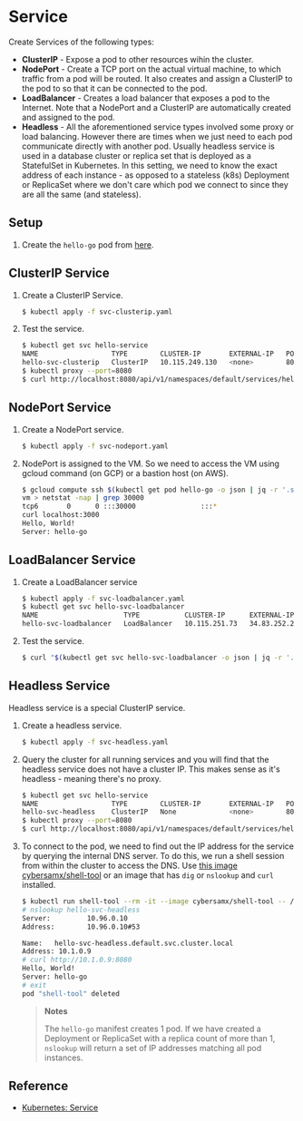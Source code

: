 # Service

Create Services of the following types:

* **ClusterIP** - Expose a pod to other resources wihin the cluster.
* **NodePort** - Create a TCP port on the actual virtual machine, to which traffic from a pod will be routed. It also creates and assign a ClusterIP to the pod to so that it can be connected to the pod.
* **LoadBalancer** - Creates a load balancer that exposes a pod to the Internet. Note that a NodePort and a ClusterIP are automatically created and assigned to the pod.
* **Headless** - All the aforementioned service types involved some proxy or load balancing. However there are times when we just need to each pod communicate directly with another pod. Usually headless service is used in a database cluster or replica set that is deployed as a StatefulSet in Kubernetes. In this setting, we need to know the exact address of each instance - as opposed to a stateless (k8s) Deployment or ReplicaSet where we don't care which pod we connect to since they are all the same (and stateless).

## Setup

1. Create the `hello-go` pod from [here](../pod).

## ClusterIP Service
 
1. Create a ClusterIP Service.

   ```bash
   $ kubectl apply -f svc-clusterip.yaml
   ```
    
1. Test the service.

   ```bash
   $ kubectl get svc hello-service
   NAME                  TYPE        CLUSTER-IP       EXTERNAL-IP   PORT(S)    AGE
   hello-svc-clusterip   ClusterIP   10.115.249.130   <none>        8080/TCP   43s
   $ kubectl proxy --port=8080
   $ curl http://localhost:8080/api/v1/namespaces/default/services/hello-service/proxy
   ```

## NodePort Service

1. Create a NodePort service.

   ```bash
   $ kubectl apply -f svc-nodeport.yaml
   ```

1. NodePort is assigned to the VM. So we need to access the VM using gcloud command (on GCP) or a bastion host (on AWS).

   ```bash
   $ gcloud compute ssh $(kubectl get pod hello-go -o json | jq -r '.spec.nodeName')
   vm > netstat -nap | grep 30000
   tcp6       0      0 :::30000                :::*                    LISTEN      -
   curl localhost:3000
   Hello, World!
   Server: hello-go
   ```

## LoadBalancer Service

1. Create a LoadBalancer service

   ```bash
   $ kubectl apply -f svc-loadbalancer.yaml
   $ kubectl get svc hello-svc-loadbalancer
   NAME                     TYPE           CLUSTER-IP      EXTERNAL-IP     PORT(S)          AGE
   hello-svc-loadbalancer   LoadBalancer   10.115.251.73   34.83.252.220   8080:30190/TCP   54s
   ```
   
1. Test the service.

   ```bash
   $ curl "$(kubectl get svc hello-svc-loadbalancer -o json | jq -r '.status.loadBalancer.ingress[0].ip'):8080"
   ```

## Headless Service

Headless service is a special ClusterIP service.

1. Create a headless service.

   ```bash
   $ kubectl apply -f svc-headless.yaml
   ```
    
1. Query the cluster for all running services and you will find that the headless service does not have a cluster IP. This makes sense as it's headless - meaning there's no proxy.

   ```bash
   $ kubectl get svc hello-service
   NAME                  TYPE        CLUSTER-IP       EXTERNAL-IP   PORT(S)    AGE
   hello-svc-headless    ClusterIP   None             <none>        8080/TCP   30s
   $ kubectl proxy --port=8080
   $ curl http://localhost:8080/api/v1/namespaces/default/services/hello-service/proxy
   ```

1. To connect to the pod, we need to find out the IP address for the service by querying the internal DNS server. To do this, we run a shell session from within the cluster to access the DNS. Use [this image cybersamx/shell-tool](../../docker/shell-tool) or an image that has `dig` or `nslookup` and `curl` installed.

   ```bash
   $ kubectl run shell-tool --rm -it --image cybersamx/shell-tool -- /bin/bash
   # nslookup hello-svc-headless
   Server:         10.96.0.10
   Address:        10.96.0.10#53
   
   Name:   hello-svc-headless.default.svc.cluster.local
   Address: 10.1.0.9
   # curl http://10.1.0.9:8080
   Hello, World!
   Server: hello-go
   # exit
   pod "shell-tool" deleted
   ```
   
   > **Notes**
   >
   > The `hello-go` manifest creates 1 pod. If we have created a Deployment or ReplicaSet with a replica count of more than 1, `nslookup` will return a set of IP addresses matching all pod instances.

## Reference

* [Kubernetes: Service](https://kubernetes.io/docs/concepts/services-networking/service/)
